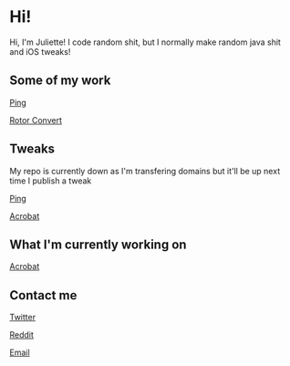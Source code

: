 # Hi!
Hi, I'm Juliette! I code random shit, but I normally make random java shit and iOS tweaks!

## Some of my work
[Ping](https://github.com/justnaa/PingTweak)

[Rotor Convert](https://github.com/justnaa/Rotor-Convert)

## Tweaks
My repo is currently down as I'm transfering domains but it'll be up next time I publish a tweak

[Ping](https://github.com/justnaa/PingTweak)

[Acrobat](https://github.com/justnaa/acrobat)

## What I'm currently working on
[Acrobat](https://github.com/justnaa/acrobat)

## Contact me
[Twitter](https://twitter.com/juliettepod)

[Reddit](https://old.reddit.com/user/juliettepod)

[Email](mailto:juliette@juliette.page)
